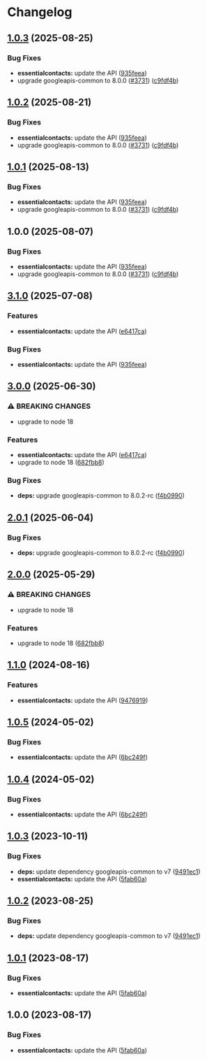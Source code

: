 # Changelog

## [1.0.3](https://github.com/googleapis/google-api-nodejs-client/compare/essentialcontacts-v1.0.2...essentialcontacts-v1.0.3) (2025-08-25)


### Bug Fixes

* **essentialcontacts:** update the API ([935feea](https://github.com/googleapis/google-api-nodejs-client/commit/935feeab770ff25eba88521e534701fde2238d1d))
* upgrade googleapis-common to 8.0.0  ([#3731](https://github.com/googleapis/google-api-nodejs-client/issues/3731)) ([c9fdf4b](https://github.com/googleapis/google-api-nodejs-client/commit/c9fdf4b34d6c9bcf608eee35dd281d4680be9797))

## [1.0.2](https://github.com/googleapis/google-api-nodejs-client/compare/essentialcontacts-v1.0.1...essentialcontacts-v1.0.2) (2025-08-21)


### Bug Fixes

* **essentialcontacts:** update the API ([935feea](https://github.com/googleapis/google-api-nodejs-client/commit/935feeab770ff25eba88521e534701fde2238d1d))
* upgrade googleapis-common to 8.0.0  ([#3731](https://github.com/googleapis/google-api-nodejs-client/issues/3731)) ([c9fdf4b](https://github.com/googleapis/google-api-nodejs-client/commit/c9fdf4b34d6c9bcf608eee35dd281d4680be9797))

## [1.0.1](https://github.com/googleapis/google-api-nodejs-client/compare/essentialcontacts-v1.0.0...essentialcontacts-v1.0.1) (2025-08-13)


### Bug Fixes

* **essentialcontacts:** update the API ([935feea](https://github.com/googleapis/google-api-nodejs-client/commit/935feeab770ff25eba88521e534701fde2238d1d))
* upgrade googleapis-common to 8.0.0  ([#3731](https://github.com/googleapis/google-api-nodejs-client/issues/3731)) ([c9fdf4b](https://github.com/googleapis/google-api-nodejs-client/commit/c9fdf4b34d6c9bcf608eee35dd281d4680be9797))

## 1.0.0 (2025-08-07)


### Bug Fixes

* **essentialcontacts:** update the API ([935feea](https://github.com/googleapis/google-api-nodejs-client/commit/935feeab770ff25eba88521e534701fde2238d1d))
* upgrade googleapis-common to 8.0.0  ([#3731](https://github.com/googleapis/google-api-nodejs-client/issues/3731)) ([c9fdf4b](https://github.com/googleapis/google-api-nodejs-client/commit/c9fdf4b34d6c9bcf608eee35dd281d4680be9797))

## [3.1.0](https://github.com/googleapis/google-api-nodejs-client/compare/essentialcontacts-v3.0.0...essentialcontacts-v3.1.0) (2025-07-08)


### Features

* **essentialcontacts:** update the API ([e6417ca](https://github.com/googleapis/google-api-nodejs-client/commit/e6417ca1aa416cd8947a572dbeb03a42a124c48a))


### Bug Fixes

* **essentialcontacts:** update the API ([935feea](https://github.com/googleapis/google-api-nodejs-client/commit/935feeab770ff25eba88521e534701fde2238d1d))

## [3.0.0](https://github.com/googleapis/google-api-nodejs-client/compare/essentialcontacts-v2.0.1...essentialcontacts-v3.0.0) (2025-06-30)


### ⚠ BREAKING CHANGES

* upgrade to node 18

### Features

* **essentialcontacts:** update the API ([e6417ca](https://github.com/googleapis/google-api-nodejs-client/commit/e6417ca1aa416cd8947a572dbeb03a42a124c48a))
* upgrade to node 18 ([682fbb8](https://github.com/googleapis/google-api-nodejs-client/commit/682fbb869189ae92b3e9a194d37d0548af0c1f92))


### Bug Fixes

* **deps:** upgrade googleapis-common to 8.0.2-rc ([f4b0990](https://github.com/googleapis/google-api-nodejs-client/commit/f4b099071040cfbcfe4a2e7d487d45ee93b369e0))

## [2.0.1](https://github.com/googleapis/google-api-nodejs-client/compare/essentialcontacts-v2.0.0...essentialcontacts-v2.0.1) (2025-06-04)


### Bug Fixes

* **deps:** upgrade googleapis-common to 8.0.2-rc ([f4b0990](https://github.com/googleapis/google-api-nodejs-client/commit/f4b099071040cfbcfe4a2e7d487d45ee93b369e0))

## [2.0.0](https://github.com/googleapis/google-api-nodejs-client/compare/essentialcontacts-v1.1.0...essentialcontacts-v2.0.0) (2025-05-29)


### ⚠ BREAKING CHANGES

* upgrade to node 18

### Features

* upgrade to node 18 ([682fbb8](https://github.com/googleapis/google-api-nodejs-client/commit/682fbb869189ae92b3e9a194d37d0548af0c1f92))

## [1.1.0](https://github.com/googleapis/google-api-nodejs-client/compare/essentialcontacts-v1.0.5...essentialcontacts-v1.1.0) (2024-08-16)


### Features

* **essentialcontacts:** update the API ([9476919](https://github.com/googleapis/google-api-nodejs-client/commit/947691945917b1b50ddd91ac1c018da148dcdf0c))

## [1.0.5](https://github.com/googleapis/google-api-nodejs-client/compare/essentialcontacts-v1.0.4...essentialcontacts-v1.0.5) (2024-05-02)


### Bug Fixes

* **essentialcontacts:** update the API ([6bc249f](https://github.com/googleapis/google-api-nodejs-client/commit/6bc249f5d12c4975f3569ad735fe6b14875960a7))

## [1.0.4](https://github.com/googleapis/google-api-nodejs-client/compare/essentialcontacts-v1.0.3...essentialcontacts-v1.0.4) (2024-05-02)


### Bug Fixes

* **essentialcontacts:** update the API ([6bc249f](https://github.com/googleapis/google-api-nodejs-client/commit/6bc249f5d12c4975f3569ad735fe6b14875960a7))

## [1.0.3](https://github.com/googleapis/google-api-nodejs-client/compare/essentialcontacts-v1.0.2...essentialcontacts-v1.0.3) (2023-10-11)


### Bug Fixes

* **deps:** update dependency googleapis-common to v7 ([9491ec1](https://github.com/googleapis/google-api-nodejs-client/commit/9491ec1cdc3c413e7d73edcfcd59cf5c28a7c855))
* **essentialcontacts:** update the API ([5fab60a](https://github.com/googleapis/google-api-nodejs-client/commit/5fab60a96121f11bc0214b6c2e863e82021f2397))

## [1.0.2](https://github.com/googleapis/google-api-nodejs-client/compare/essentialcontacts-v1.0.1...essentialcontacts-v1.0.2) (2023-08-25)


### Bug Fixes

* **deps:** update dependency googleapis-common to v7 ([9491ec1](https://github.com/googleapis/google-api-nodejs-client/commit/9491ec1cdc3c413e7d73edcfcd59cf5c28a7c855))

## [1.0.1](https://github.com/googleapis/google-api-nodejs-client/compare/essentialcontacts-v1.0.0...essentialcontacts-v1.0.1) (2023-08-17)


### Bug Fixes

* **essentialcontacts:** update the API ([5fab60a](https://github.com/googleapis/google-api-nodejs-client/commit/5fab60a96121f11bc0214b6c2e863e82021f2397))

## 1.0.0 (2023-08-17)


### Bug Fixes

* **essentialcontacts:** update the API ([5fab60a](https://github.com/googleapis/google-api-nodejs-client/commit/5fab60a96121f11bc0214b6c2e863e82021f2397))
